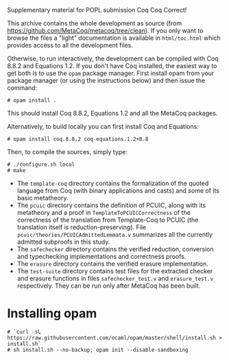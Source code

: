 Supplementary material for POPL submission Coq Coq Correct!

This archive contains the whole development as source (from 
https://github.com/MetaCoq/metacoq/tree/clean). If you only want
to browse the files a "light" documentation is available in
`html/toc.html` which provides access to all the development files.

Otherwise, to run interactively, the development can be compiled with
Coq 8.8.2 and Equations 1.2. If you don't have Coq installed, the
easiest way to get both is to use the `opam` package manager. First
install opam from your package manager (or using the instructions below)
and then issue the command:

    # opam install .
    
This should install Coq 8.8.2, Equations 1.2 and all the MetaCoq
packages.

Alternatively, to build locally you can first install Coq and Equations:

    # opam install coq.8.8.2 coq-equations.1.2+8.8

Then, to compile the sources, simply type:

    # ./configure.sh local
    # make

  - The `template-coq` directory contains the formalization of 
    the quoted language from Coq (with binary applications and casts)
    and some of its basic metatheory.
  - The `pcuic` directory contains the definition of PCUIC,
    along with its metatheory and a proof in `TemplateToPCUICCorrectness`
    of the correctness of the translation from Template-Coq to
    PCUIC (the translation itself is reduction-preserving).
    File `pcuic/theories/PCUICAdmittedLemmata.v` summarizes all the
    currently admitted subproofs in this study.
  - The `safechecker` directory contains the verified reduction,
    conversion and typechecking implementations and correctness proofs.
  - The `erasure` directory contains the verified erasure
    implementation.
  - The `test-suite` directory contains test files for the extracted 
    checker and erasure functions in files `safechecker_test.v` and 
    `erasure_test.v` respectively. They can be run only after 
    MetaCoq has been built.

# Installing opam

    # `curl -sL https://raw.githubusercontent.com/ocaml/opam/master/shell/install.sh > install.sh`
    # sh install.sh --no-backup; opam init --disable-sandboxing
